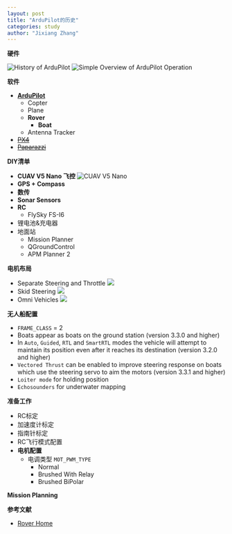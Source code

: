 ```yaml
---
layout: post
title: "ArduPilot的历史"
categories: study
author: "Jixiang Zhang"
---
```


**硬件**

![History of ArduPilot](https://tvax1.sinaimg.cn/large/d494c514ly1gaqlp88gwmj20m809pwf6.jpg)
![Simple Overview of ArduPilot Operation](https://tvax4.sinaimg.cn/large/d494c514ly1gaqm3s7m6fj20k10f20ts.jpg)

**软件**

- [**ArduPilot**](https://github.com/ArduPilot/ardupilot)
  - Copter
  - Plane
  - **Rover**
    - **Boat**
  - Antenna Tracker
- [~~PX4~~](https://github.com/PX4/Firmware)
- [~~Paparazzi~~](https://github.com/paparazzi/paparazzi)

**DIY清单**

- **CUAV V5 Nano 飞控**
  ![CUAV V5 Nano](https://tvax1.sinaimg.cn/large/d494c514ly1garhmxzhn8j21u01sk78o.jpg)
- **GPS + Compass**
- **数传**
- **Sonar Sensors**
- **RC**
  - FlySky FS-I6
- 锂电池&充电器
- 地面站
  - Mission Planner
  - QGroundControl
  - APM Planner 2

**电机布局**

- Separate Steering and Throttle
  ![](https://tvax4.sinaimg.cn/large/d494c514ly1garihb5ij8j20nj0f6ac5.jpg)
- Skid Steering
  ![](https://tvax3.sinaimg.cn/large/d494c514ly1gariillt36j20ni0aiq4s.jpg)
- Omni Vehicles
  ![](https://tva3.sinaimg.cn/large/d494c514ly1garij3k0rkj20s20amq3t.jpg)

**无人船配置**

- `FRAME_CLASS` = 2
- Boats appear as boats on the ground station (version 3.3.0 and higher)
- In `Auto`, `Guided`, `RTL` and `SmartRTL` modes the vehicle will attempt to maintain its position even after it reaches its destination (version 3.2.0 and higher)
- `Vectored Thrust` can be enabled to improve steering response on boats which use the steering servo to aim the motors (version 3.3.1 and higher)
- `Loiter mode` for holding position
- `Echosounders` for underwater mapping

**准备工作**

- RC标定
- 加速度计标定
- 指南针标定
- RC飞行模式配置
- **电机配置**
  - 电调类型 `MOT_PWM_TYPE`
    - Normal
    - Brushed With Relay
    - Brushed BiPolar

**Mission Planning**

**参考文献**

- [Rover Home](https://ardupilot.org/rover/index.html)